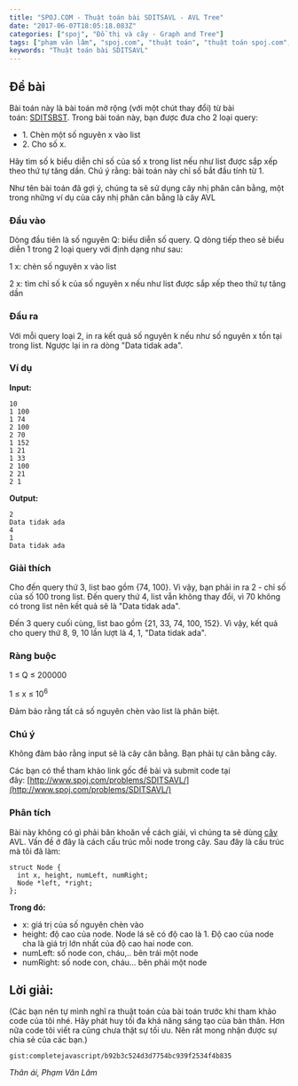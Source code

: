 ```yaml
---
title: "SPOJ.COM - Thuật toán bài SDITSAVL - AVL Tree"
date: "2017-06-07T18:05:18.083Z"
categories: ["spoj", "Đồ thị và cây - Graph and Tree"]
tags: ["phạm văn lâm", "spoj.com", "thuật toán", "thuật toán spoj.com", "cây AVL", "cây cân bằng", "đồ thị và cây graph and tree"]
keywords: "Thuật toán bài SDITSAVL"
---
```


## Đề bài

Bài toán này là bài toán mở rộng (với một chút thay đổi) từ bài toán: [SDITSBST](http://www.spoj.com/problems/SDITSBST/). Trong bài toán này, bạn được đưa cho 2 loại query: 

  * 1\. Chèn một số nguyên x vào list 
  * 2\. Cho số x. 
  
Hãy tìm số k biểu diễn chỉ số của số x trong list nếu như list được sắp xếp theo thứ tự tăng dần. Chú ý rằng: bài toán này chỉ số bắt đầu tính từ 1.

Như tên bài toán đã gợi ý, chúng ta sẽ sử dụng cây nhị phân cân bằng, một trong những ví dụ của cây nhị phân cân bằng là cây AVL

### Đầu vào

Dòng đầu tiên là số nguyên Q: biểu diễn số query. Q dòng tiếp theo sẽ biểu diễn 1 trong 2 loại query với định dạng như sau: 

1 x: chèn số nguyên x vào list 

2 x: tìm chỉ số k của số nguyên x nếu như list được sắp xếp theo thứ tự tăng dần

### Đầu ra

Với mỗi query loại 2, in ra kết quả số nguyên k nếu như số nguyên x tồn tại trong list. Ngược lại in ra dòng "Data tidak ada".

### Ví dụ

**Input:** 

```
10 
1 100 
1 74 
2 100 
2 70 
1 152 
1 21 
1 33 
2 100 
2 21 
2 1 
```

**Output:** 

```
2 
Data tidak ada 
4 
1 
Data tidak ada
```

### Giải thích

Cho đến query thứ 3, list bao gồm {74, 100}. Vì vậy, bạn phải in ra 2 - chỉ số của số 100 trong list. Đến query thứ 4, list vẫn không thay đổi, vì 70 không có trong list nên kết quả sẽ là "Data tidak ada".

Đến 3 query cuối cùng, list bao gồm {21, 33, 74, 100, 152}. Vì vậy, kết quả cho query thứ 8, 9, 10 lần lượt là 4, 1, "Data tidak ada".

### Ràng buộc

1 ≤ Q ≤ 200000 

1 ≤ x ≤ 10<sup>6 </sup> 

Đảm bảo rằng tất cả số nguyên chèn vào list là phân biệt.

### Chú ý

Không đảm bảo rằng input sẽ là cây cân bằng. Bạn phải tự cân bằng cây. 

Các bạn có thể tham khảo link gốc đề bài và submit code tại đây: [http://www.spoj.com/problems/SDITSAVL/](http://www.spoj.com/problems/SDITSAVL/)

### Phân tích

Bài này không có gì phải băn khoăn về cách giải, vì chúng ta sẽ dùng [cây](/category/do-thi-va-cay-graph-and-tree/) AVL. Vấn đề ở đây là cách cấu trúc mỗi node trong cây. Sau đây là cấu trúc mà tôi đã làm: 

```
struct Node { 
  int x, height, numLeft, numRight; 
  Node *left, *right; 
}; 
```

**Trong đó:**

  * x: giá trị của số nguyên chèn vào
  * height: độ cao của node. Node lá sẽ có độ cao là 1\. Độ cao của node cha là giá trị lớn nhất của độ cao hai node con.
  * numLeft: số node con, cháu,.. bên trái một node
  * numRight: số node con, cháu... bên phải một node

## Lời giải:

(Các bạn nên tự mình nghĩ ra thuật toán của bài toán trước khi tham khảo code của tôi nhé. Hãy phát huy tối đa khả năng sáng tạo của bản thân. Hơn nữa code tôi viết ra cũng chưa thật sự tối ưu. Nên rất mong nhận được sự chia sẻ của các bạn.) 

`gist:completejavascript/b92b3c524d3d7754bc939f2534f4b835`

_Thân ái, Phạm Văn Lâm_
